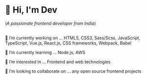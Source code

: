 <!--
**DebaPrasad14/DebaPrasad14** is a ✨ _special_ ✨ repository because its `README.md` (this file) appears on your GitHub profile.

Here are some ideas to get you started:

- 🔭 I’m currently working on ...
- 🌱 I’m currently learning ...
- 👯 I’m looking to collaborate on ...
- 🤔 I’m looking for help with ...
- 💬 Ask me about ...
- 📫 How to reach me: ...
- 😄 Pronouns: ...
- ⚡ Fun fact: ...
-->
<div align="left">
  <h1>👋 Hi, I'm Dev</h1>
  <span>(<i>A passionate frontend developer from India</i>)</span>
  <br/><br/>
  <div>
    <p>🔭 I’m currently working on ... HTML5, CSS3, Sass/Scss, JavaScript, TypeScript, Vue.js, React.js, CSS frameworks, Webpack, Babel</p>
    <p>🌱 I’m currently learning ... Node.js, AWS</p>
    <p>👀 I’m interested in ... Frontend and web technologies</p>
    <p>💞️ I’m looking to collaborate on ... any open source frontend projects</p>
  </div>
</div>
